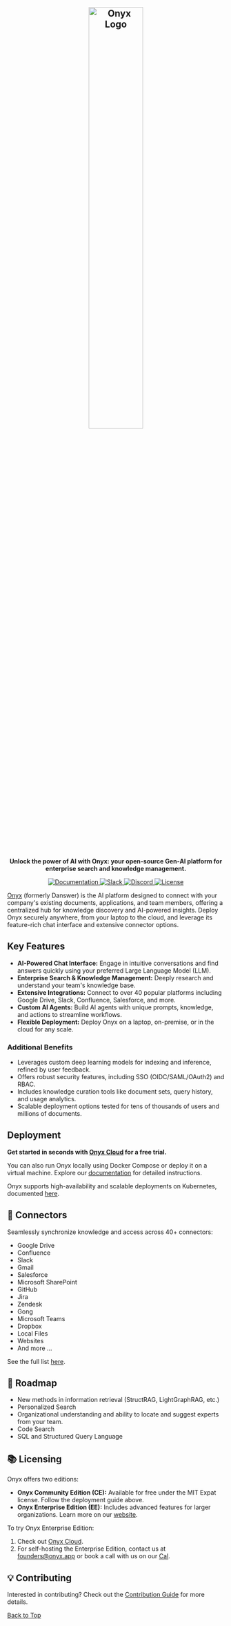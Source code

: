 <!-- ONYX_METADATA={"link": "https://github.com/onyx-dot-app/onyx/blob/main/README.md"} -->

<a name="readme-top"></a>

<h2 align="center">
<a href="https://www.onyx.app/"> <img width="50%" src="https://github.com/onyx-dot-app/onyx/blob/logo/OnyxLogoCropped.jpg?raw=true" alt="Onyx Logo"/></a>
</h2>

<p align="center">
   <b>Unlock the power of AI with Onyx: your open-source Gen-AI platform for enterprise search and knowledge management.</b>
</p>

<p align="center">
<a href="https://docs.onyx.app/" target="_blank">
    <img src="https://img.shields.io/badge/docs-view-blue" alt="Documentation">
</a>
<a href="https://join.slack.com/t/onyx-dot-app/shared_invite/zt-34lu4m7xg-TsKGO6h8PDvR5W27zTdyhA" target="_blank">
    <img src="https://img.shields.io/badge/slack-join-blue.svg?logo=slack" alt="Slack">
</a>
<a href="https://discord.gg/TDJ59cGV2X" target="_blank">
    <img src="https://img.shields.io/badge/discord-join-blue.svg?logo=discord&logoColor=white" alt="Discord">
</a>
<a href="https://github.com/onyx-dot-app/onyx/blob/main/README.md" target="_blank">
    <img src="https://img.shields.io/static/v1?label=license&message=MIT&color=blue" alt="License">
</a>
</p>

[Onyx](https://www.onyx.app/) (formerly Danswer) is the AI platform designed to connect with your company's existing documents, applications, and team members, offering a centralized hub for knowledge discovery and AI-powered insights. Deploy Onyx securely anywhere, from your laptop to the cloud, and leverage its feature-rich chat interface and extensive connector options.

## Key Features

*   **AI-Powered Chat Interface:** Engage in intuitive conversations and find answers quickly using your preferred Large Language Model (LLM).
*   **Enterprise Search & Knowledge Management:** Deeply research and understand your team's knowledge base.
*   **Extensive Integrations:** Connect to over 40 popular platforms including Google Drive, Slack, Confluence, Salesforce, and more.
*   **Custom AI Agents:** Build AI agents with unique prompts, knowledge, and actions to streamline workflows.
*   **Flexible Deployment:** Deploy Onyx on a laptop, on-premise, or in the cloud for any scale.

### Additional Benefits
*   Leverages custom deep learning models for indexing and inference, refined by user feedback.
*   Offers robust security features, including SSO (OIDC/SAML/OAuth2) and RBAC.
*   Includes knowledge curation tools like document sets, query history, and usage analytics.
*   Scalable deployment options tested for tens of thousands of users and millions of documents.

## Deployment

**Get started in seconds with [Onyx Cloud](https://cloud.onyx.app/signup) for a free trial.**

You can also run Onyx locally using Docker Compose or deploy it on a virtual machine. Explore our [documentation](https://docs.onyx.app/quickstart) for detailed instructions.

Onyx supports high-availability and scalable deployments on Kubernetes, documented [here](https://github.com/onyx-dot-app/onyx/tree/main/deployment).

## 🔌 Connectors

Seamlessly synchronize knowledge and access across 40+ connectors:

*   Google Drive
*   Confluence
*   Slack
*   Gmail
*   Salesforce
*   Microsoft SharePoint
*   GitHub
*   Jira
*   Zendesk
*   Gong
*   Microsoft Teams
*   Dropbox
*   Local Files
*   Websites
*   And more ...

See the full list [here](https://docs.onyx.app/connectors).

## 🚧 Roadmap

*   New methods in information retrieval (StructRAG, LightGraphRAG, etc.)
*   Personalized Search
*   Organizational understanding and ability to locate and suggest experts from your team.
*   Code Search
*   SQL and Structured Query Language

## 📚 Licensing

Onyx offers two editions:

*   **Onyx Community Edition (CE):** Available for free under the MIT Expat license. Follow the deployment guide above.
*   **Onyx Enterprise Edition (EE):** Includes advanced features for larger organizations. Learn more on our [website](https://www.onyx.app/pricing).

To try Onyx Enterprise Edition:

1.  Check out [Onyx Cloud](https://cloud.onyx.app/signup).
2.  For self-hosting the Enterprise Edition, contact us at [founders@onyx.app](mailto:founders@onyx.app) or book a call with us on our [Cal](https://cal.com/team/onyx/founders).

## 💡 Contributing

Interested in contributing? Check out the [Contribution Guide](CONTRIBUTING.md) for more details.

[Back to Top](#readme-top)